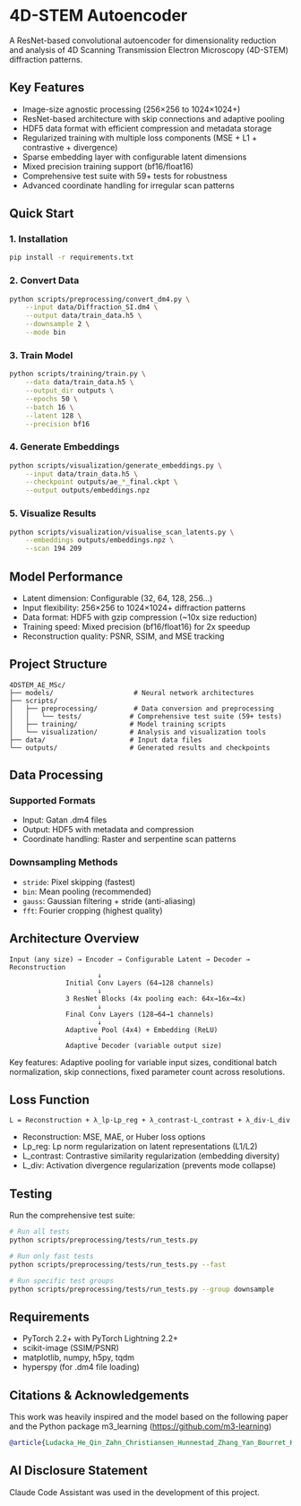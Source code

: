# 4D-STEM Autoencoder

A ResNet-based convolutional autoencoder for dimensionality reduction and analysis of 4D Scanning Transmission Electron Microscopy (4D-STEM) diffraction patterns.

## Key Features

- Image-size agnostic processing (256×256 to 1024×1024+)
- ResNet-based architecture with skip connections and adaptive pooling
- HDF5 data format with efficient compression and metadata storage
- Regularized training with multiple loss components (MSE + L1 + contrastive + divergence) 
- Sparse embedding layer with configurable latent dimensions
- Mixed precision training support (bf16/float16)
- Comprehensive test suite with 59+ tests for robustness
- Advanced coordinate handling for irregular scan patterns

## Quick Start

### 1. Installation
```bash
pip install -r requirements.txt
```

### 2. Convert Data
```bash
python scripts/preprocessing/convert_dm4.py \
    --input data/Diffraction_SI.dm4 \
    --output data/train_data.h5 \
    --downsample 2 \
    --mode bin
```

### 3. Train Model
```bash
python scripts/training/train.py \
    --data data/train_data.h5 \
    --output_dir outputs \
    --epochs 50 \
    --batch 16 \
    --latent 128 \
    --precision bf16
```

### 4. Generate Embeddings
```bash
python scripts/visualization/generate_embeddings.py \
    --input data/train_data.h5 \
    --checkpoint outputs/ae_*_final.ckpt \
    --output outputs/embeddings.npz
```

### 5. Visualize Results
```bash
python scripts/visualization/visualise_scan_latents.py \
    --embeddings outputs/embeddings.npz \
    --scan 194 209
```

## Model Performance

- Latent dimension: Configurable (32, 64, 128, 256...)
- Input flexibility: 256×256 to 1024×1024+ diffraction patterns  
- Data format: HDF5 with gzip compression (~10x size reduction)
- Training speed: Mixed precision (bf16/float16) for 2x speedup
- Reconstruction quality: PSNR, SSIM, and MSE tracking

## Project Structure

```
4DSTEM_AE_MSc/
├── models/                    # Neural network architectures
├── scripts/
│   ├── preprocessing/         # Data conversion and preprocessing
│   │   └── tests/            # Comprehensive test suite (59+ tests)
│   ├── training/             # Model training scripts
│   └── visualization/        # Analysis and visualization tools
├── data/                     # Input data files
└── outputs/                  # Generated results and checkpoints
```

## Data Processing

### Supported Formats
- Input: Gatan .dm4 files
- Output: HDF5 with metadata and compression
- Coordinate handling: Raster and serpentine scan patterns

### Downsampling Methods
- `stride`: Pixel skipping (fastest)
- `bin`: Mean pooling (recommended)
- `gauss`: Gaussian filtering + stride (anti-aliasing)
- `fft`: Fourier cropping (highest quality)

## Architecture Overview

```
Input (any size) → Encoder → Configurable Latent → Decoder → Reconstruction
                      ↓
              Initial Conv Layers (64→128 channels)
                      ↓  
              3 ResNet Blocks (4x pooling each: 64x→16x→4x)
                      ↓
              Final Conv Layers (128→64→1 channels)
                      ↓
              Adaptive Pool (4x4) + Embedding (ReLU)
                      ↓
              Adaptive Decoder (variable output size)
```

Key features: Adaptive pooling for variable input sizes, conditional batch normalization, skip connections, fixed parameter count across resolutions.

## Loss Function

```
L = Reconstruction + λ_lp·Lp_reg + λ_contrast·L_contrast + λ_div·L_div
```

- Reconstruction: MSE, MAE, or Huber loss options
- Lp_reg: Lp norm regularization on latent representations (L1/L2)
- L_contrast: Contrastive similarity regularization (embedding diversity)
- L_div: Activation divergence regularization (prevents mode collapse)

## Testing

Run the comprehensive test suite:

```bash
# Run all tests
python scripts/preprocessing/tests/run_tests.py

# Run only fast tests  
python scripts/preprocessing/tests/run_tests.py --fast

# Run specific test groups
python scripts/preprocessing/tests/run_tests.py --group downsample
```

## Requirements

- PyTorch 2.2+ with PyTorch Lightning 2.2+
- scikit-image (SSIM/PSNR)
- matplotlib, numpy, h5py, tqdm
- hyperspy (for .dm4 file loading)

## Citations & Acknowledgements
This work was heavily inspired and the model based on the following paper and the Python package m3_learning (https://github.com/m3-learning)

```bibtex
@article{Ludacka_He_Qin_Zahn_Christiansen_Hunnestad_Zhang_Yan_Bourret_Kézsmárki_et al._2024, title={Imaging and structure analysis of ferroelectric domains, domain walls, and vortices by scanning electron diffraction}, volume={10}, DOI={10.1038/s41524-024-01265-y}, number={1}, journal={npj Computational Materials}, author={Ludacka, Ursula and He, Jiali and Qin, Shuyu and Zahn, Manuel and Christiansen, Emil Frang and Hunnestad, Kasper A. and Zhang, Xinqiao and Yan, Zewu and Bourret, Edith and Kézsmárki, István and et al.}, year={2024}, month={May}} 
```

## AI Disclosure Statement

Claude Code Assistant was used in the development of this project.